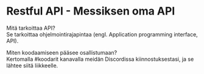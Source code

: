 # Restful API - Messiksen oma API

Mitä tarkoittaa API?  
Se tarkoittaa ohjelmointirajapintaa (engl. Application programming interface, API).

Miten koodaamiseen pääsee osallistumaan?  
Kertomalla #koodarit kanavalla meidän Discordissa kiinnostuksestasi, ja 
se lähtee siitä liikkeelle.